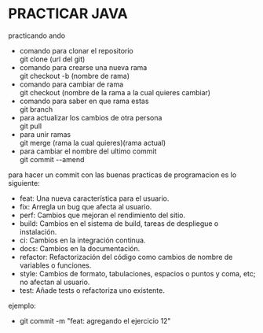 # PRACTICAR JAVA
practicando ando
- comando para clonar el repositorio
<br>git clone (url del git)
- comando para crearse una nueva rama
<br>git checkout -b (nombre de rama)
- comando para cambiar de rama
<br>git checkout (nombre de la rama a la cual quieres cambiar)
- comando para saber en que rama estas
<br>git branch
- para actualizar los cambios de otra persona
<br>git pull
- para unir ramas
<br>git merge (rama la cual quieres)(rama actual)
- para cambiar el nombre del ultimo commit
<br>git commit --amend

para hacer un commit con las buenas practicas de programacion es lo siguiente:

- feat: Una nueva característica para el usuario.
- fix: Arregla un bug que afecta al usuario.
- perf: Cambios que mejoran el rendimiento del sitio.
- build: Cambios en el sistema de build, tareas de despliegue o instalación.
- ci: Cambios en la integración continua.
- docs: Cambios en la documentación.
- refactor: Refactorización del código como cambios de nombre de variables o funciones.
- style: Cambios de formato, tabulaciones, espacios o puntos y coma, etc; no afectan al usuario.
- test: Añade tests o refactoriza uno existente.

ejemplo:
- git commit -m "feat: agregando el ejercicio 12"
